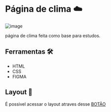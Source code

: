 # Página de clima ☁️

![image](https://github.com/user-attachments/assets/15ed9554-dee4-42f2-8c8e-6cd6d45afc2f)

página de clima feita como base para estudos.

## Ferramentas 🛠️
+ HTML
+ CSS
+ FIGMA

## Layout 🔖

É possivel acessar o layout atraves desse <a href="https://www.figma.com/design/t0EFpPokgZHfUMelX8y7tt/P%C3%A1gina-de-Clima-%E2%80%A2-Desafio-10-(Community)?node-id=0-1&p=f&t=uoCzgqutmdF7i0Iq-0">BOTÃO</a>
